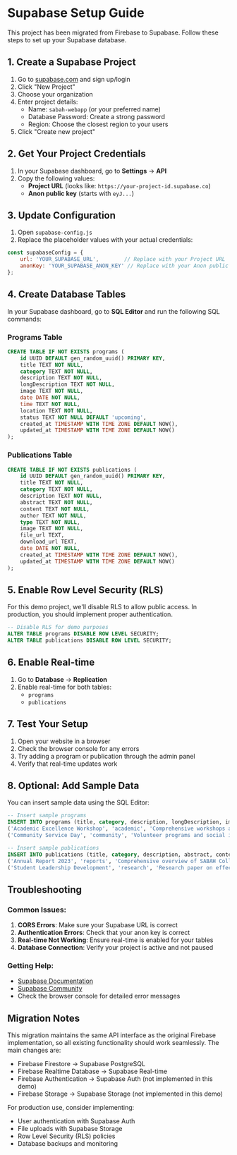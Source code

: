 # Supabase Setup Guide

This project has been migrated from Firebase to Supabase. Follow these steps to set up your Supabase database.

## 1. Create a Supabase Project

1. Go to [supabase.com](https://supabase.com) and sign up/login
2. Click "New Project"
3. Choose your organization
4. Enter project details:
   - Name: `sabah-webapp` (or your preferred name)
   - Database Password: Create a strong password
   - Region: Choose the closest region to your users
5. Click "Create new project"

## 2. Get Your Project Credentials

1. In your Supabase dashboard, go to **Settings** → **API**
2. Copy the following values:
   - **Project URL** (looks like: `https://your-project-id.supabase.co`)
   - **Anon public key** (starts with `eyJ...`)

## 3. Update Configuration

1. Open `supabase-config.js`
2. Replace the placeholder values with your actual credentials:

```javascript
const supabaseConfig = {
    url: 'YOUR_SUPABASE_URL',        // Replace with your Project URL
    anonKey: 'YOUR_SUPABASE_ANON_KEY' // Replace with your Anon public key
};
```

## 4. Create Database Tables

In your Supabase dashboard, go to **SQL Editor** and run the following SQL commands:

### Programs Table
```sql
CREATE TABLE IF NOT EXISTS programs (
    id UUID DEFAULT gen_random_uuid() PRIMARY KEY,
    title TEXT NOT NULL,
    category TEXT NOT NULL,
    description TEXT NOT NULL,
    longDescription TEXT NOT NULL,
    image TEXT NOT NULL,
    date DATE NOT NULL,
    time TEXT NOT NULL,
    location TEXT NOT NULL,
    status TEXT NOT NULL DEFAULT 'upcoming',
    created_at TIMESTAMP WITH TIME ZONE DEFAULT NOW(),
    updated_at TIMESTAMP WITH TIME ZONE DEFAULT NOW()
);
```

### Publications Table
```sql
CREATE TABLE IF NOT EXISTS publications (
    id UUID DEFAULT gen_random_uuid() PRIMARY KEY,
    title TEXT NOT NULL,
    category TEXT NOT NULL,
    description TEXT NOT NULL,
    abstract TEXT NOT NULL,
    content TEXT NOT NULL,
    author TEXT NOT NULL,
    type TEXT NOT NULL,
    image TEXT NOT NULL,
    file_url TEXT,
    download_url TEXT,
    date DATE NOT NULL,
    created_at TIMESTAMP WITH TIME ZONE DEFAULT NOW(),
    updated_at TIMESTAMP WITH TIME ZONE DEFAULT NOW()
);
```

## 5. Enable Row Level Security (RLS)

For this demo project, we'll disable RLS to allow public access. In production, you should implement proper authentication.

```sql
-- Disable RLS for demo purposes
ALTER TABLE programs DISABLE ROW LEVEL SECURITY;
ALTER TABLE publications DISABLE ROW LEVEL SECURITY;
```

## 6. Enable Real-time

1. Go to **Database** → **Replication**
2. Enable real-time for both tables:
   - `programs`
   - `publications`

## 7. Test Your Setup

1. Open your website in a browser
2. Check the browser console for any errors
3. Try adding a program or publication through the admin panel
4. Verify that real-time updates work

## 8. Optional: Add Sample Data

You can insert sample data using the SQL Editor:

```sql
-- Insert sample programs
INSERT INTO programs (title, category, description, longDescription, image, date, time, location, status) VALUES
('Academic Excellence Workshop', 'academic', 'Comprehensive workshops and study groups designed to enhance academic performance and foster intellectual growth among students.', 'Join us for an intensive academic workshop featuring expert speakers, interactive sessions, and study techniques that will help you excel in your studies.', 'https://images.unsplash.com/photo-1559027615-cd4628902d4a?w=500&h=300&fit=crop', '2024-03-15', '10:00 AM - 2:00 PM', 'Main Auditorium', 'upcoming'),
('Community Service Day', 'community', 'Volunteer programs and social initiatives that make a positive impact on our local community and beyond.', 'A day dedicated to giving back to our community. Participate in various volunteer activities including environmental cleanup, food drives, and educational outreach programs.', 'https://images.unsplash.com/photo-1559027615-cd4628902d4a?w=500&h=300&fit=crop', '2024-03-20', '9:00 AM - 5:00 PM', 'Various Locations', 'upcoming');

-- Insert sample publications
INSERT INTO publications (title, category, description, abstract, content, author, type, image, date) VALUES
('Annual Report 2023', 'reports', 'Comprehensive overview of SABAH College Union activities and achievements for the year 2023.', 'This annual report highlights the significant milestones, programs, and community impact achieved by SABAH College Union throughout 2023.', 'The year 2023 marked a period of remarkable growth and achievement for SABAH College Union. We successfully organized over 50 events, engaged more than 1000 students, and established partnerships with 15 community organizations.', 'SABAH Executive Committee', 'Annual Report', 'https://images.unsplash.com/photo-1559027615-cd4628902d4a?w=500&h=300&fit=crop', '2024-01-15'),
('Student Leadership Development', 'research', 'Research paper on effective student leadership development programs in higher education.', 'This research explores the impact of structured leadership development programs on student success and community engagement.', 'Our research demonstrates that students who participate in structured leadership development programs show significant improvements in communication skills, problem-solving abilities, and community engagement.', 'Dr. Sarah Johnson', 'Research Paper', 'https://images.unsplash.com/photo-1515187029135-18ee286d815b?w=500&h=300&fit=crop', '2024-02-20');
```

## Troubleshooting

### Common Issues:

1. **CORS Errors**: Make sure your Supabase URL is correct
2. **Authentication Errors**: Check that your anon key is correct
3. **Real-time Not Working**: Ensure real-time is enabled for your tables
4. **Database Connection**: Verify your project is active and not paused

### Getting Help:

- [Supabase Documentation](https://supabase.com/docs)
- [Supabase Community](https://github.com/supabase/supabase/discussions)
- Check the browser console for detailed error messages

## Migration Notes

This migration maintains the same API interface as the original Firebase implementation, so all existing functionality should work seamlessly. The main changes are:

- Firebase Firestore → Supabase PostgreSQL
- Firebase Realtime Database → Supabase Real-time
- Firebase Authentication → Supabase Auth (not implemented in this demo)
- Firebase Storage → Supabase Storage (not implemented in this demo)

For production use, consider implementing:
- User authentication with Supabase Auth
- File uploads with Supabase Storage
- Row Level Security (RLS) policies
- Database backups and monitoring 